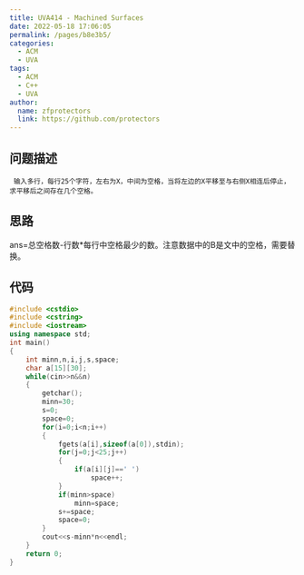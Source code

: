 ```yaml
---
title: UVA414 - Machined Surfaces
date: 2022-05-18 17:06:05
permalink: /pages/b8e3b5/
categories: 
  - ACM
  - UVA
tags: 
  - ACM
  - C++
  - UVA
author: 
  name: zfprotectors
  link: https://github.com/protectors
---
```

## 问题描述
	 输入多行，每行25个字符，左右为X，中间为空格，当将左边的X平移至与右侧X相连后停止，求平移后之间存在几个空格。
	 


## 思路
ans=总空格数-行数*每行中空格最少的数。注意数据中的B是文中的空格，需要替换。

## 代码

```c++
#include <cstdio>
#include <cstring>
#include <iostream>
using namespace std;
int main()
{
    int minn,n,i,j,s,space;
    char a[15][30];
    while(cin>>n&&n)
    {
        getchar();
        minn=30;
        s=0;
        space=0;
        for(i=0;i<n;i++)
        {
            fgets(a[i],sizeof(a[0]),stdin);
            for(j=0;j<25;j++)
            {
                if(a[i][j]==' ')
                    space++;
            }
            if(minn>space)
                minn=space;
            s+=space;
            space=0;
        }
        cout<<s-minn*n<<endl;
    }
    return 0;
}

```


